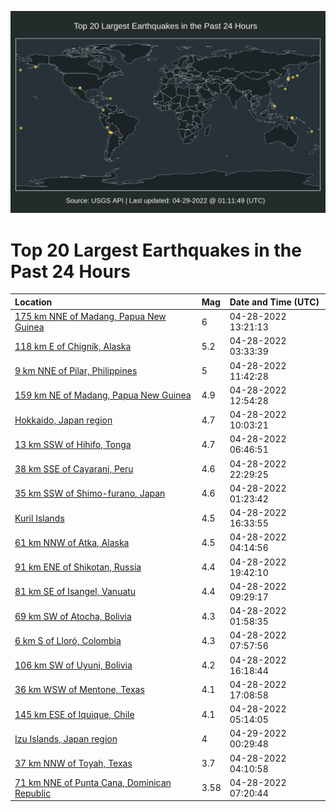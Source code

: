 ![Map](./map.png)

# Top 20 Largest Earthquakes in the Past 24 Hours

| Location | Mag | Date and Time (UTC) |
|:---|:---|:---|
| [175 km NNE of Madang, Papua New Guinea](https://earthquake.usgs.gov/earthquakes/eventpage/us7000h5mc) | 6 | 04-28-2022 13:21:13 |
| [118 km E of Chignik, Alaska](https://earthquake.usgs.gov/earthquakes/eventpage/ak0225f7eevn) | 5.2 | 04-28-2022 03:33:39 |
| [9 km NNE of Pilar, Philippines](https://earthquake.usgs.gov/earthquakes/eventpage/us7000h5lp) | 5 | 04-28-2022 11:42:28 |
| [159 km NE of Madang, Papua New Guinea](https://earthquake.usgs.gov/earthquakes/eventpage/us7000h5m3) | 4.9 | 04-28-2022 12:54:28 |
| [Hokkaido, Japan region](https://earthquake.usgs.gov/earthquakes/eventpage/us7000h5l9) | 4.7 | 04-28-2022 10:03:21 |
| [13 km SSW of Hihifo, Tonga](https://earthquake.usgs.gov/earthquakes/eventpage/us7000h5kk) | 4.7 | 04-28-2022 06:46:51 |
| [38 km SSE of Cayarani, Peru](https://earthquake.usgs.gov/earthquakes/eventpage/us7000h5r1) | 4.6 | 04-28-2022 22:29:25 |
| [35 km SSW of Shimo-furano, Japan](https://earthquake.usgs.gov/earthquakes/eventpage/us7000h5if) | 4.6 | 04-28-2022 01:23:42 |
| [Kuril Islands](https://earthquake.usgs.gov/earthquakes/eventpage/us7000h5ne) | 4.5 | 04-28-2022 16:33:55 |
| [61 km NNW of Atka, Alaska](https://earthquake.usgs.gov/earthquakes/eventpage/us7000h5jq) | 4.5 | 04-28-2022 04:14:56 |
| [91 km ENE of Shikotan, Russia](https://earthquake.usgs.gov/earthquakes/eventpage/us7000h5q0) | 4.4 | 04-28-2022 19:42:10 |
| [81 km SE of Isangel, Vanuatu](https://earthquake.usgs.gov/earthquakes/eventpage/us7000h5l6) | 4.4 | 04-28-2022 09:29:17 |
| [69 km SW of Atocha, Bolivia](https://earthquake.usgs.gov/earthquakes/eventpage/us7000h5iv) | 4.3 | 04-28-2022 01:58:35 |
| [6 km S of Lloró, Colombia](https://earthquake.usgs.gov/earthquakes/eventpage/us7000h5ku) | 4.3 | 04-28-2022 07:57:56 |
| [106 km SW of Uyuni, Bolivia](https://earthquake.usgs.gov/earthquakes/eventpage/us7000h5n6) | 4.2 | 04-28-2022 16:18:44 |
| [36 km WSW of Mentone, Texas](https://earthquake.usgs.gov/earthquakes/eventpage/tx2022ihbu) | 4.1 | 04-28-2022 17:08:58 |
| [145 km ESE of Iquique, Chile](https://earthquake.usgs.gov/earthquakes/eventpage/us7000h5k0) | 4.1 | 04-28-2022 05:14:05 |
| [Izu Islands, Japan region](https://earthquake.usgs.gov/earthquakes/eventpage/us7000h5rm) | 4 | 04-29-2022 00:29:48 |
| [37 km NNW of Toyah, Texas](https://earthquake.usgs.gov/earthquakes/eventpage/tx2022igcd) | 3.7 | 04-28-2022 04:10:58 |
| [71 km NNE of Punta Cana, Dominican Republic](https://earthquake.usgs.gov/earthquakes/eventpage/pr2022118000) | 3.58 | 04-28-2022 07:20:44 |
